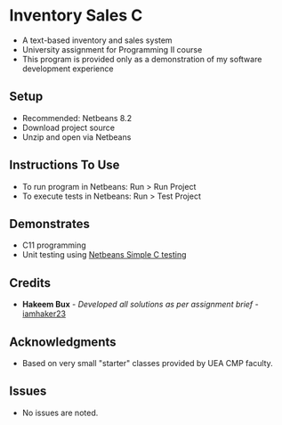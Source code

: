 # Inventory Sales C

* A text-based inventory and sales system
* University assignment for Programming II course
* This program is provided only as a demonstration of my software development experience

## Setup

* Recommended: Netbeans 8.2
* Download project source
* Unzip and open via Netbeans

## Instructions To Use

* To run program in Netbeans: Run > Run Project
* To execute tests in Netbeans: Run > Test Project

## Demonstrates

* C11 programming
* Unit testing using [Netbeans Simple C testing](https://netbeans.org/kb/docs/cnd/c-unit-test.html)

## Credits

* **Hakeem Bux** - *Developed all solutions as per assignment brief* - [iamhaker23](https://github.com/iamhaker23)

## Acknowledgments

* Based on very small "starter" classes provided by UEA CMP faculty.

## Issues

* No issues are noted.